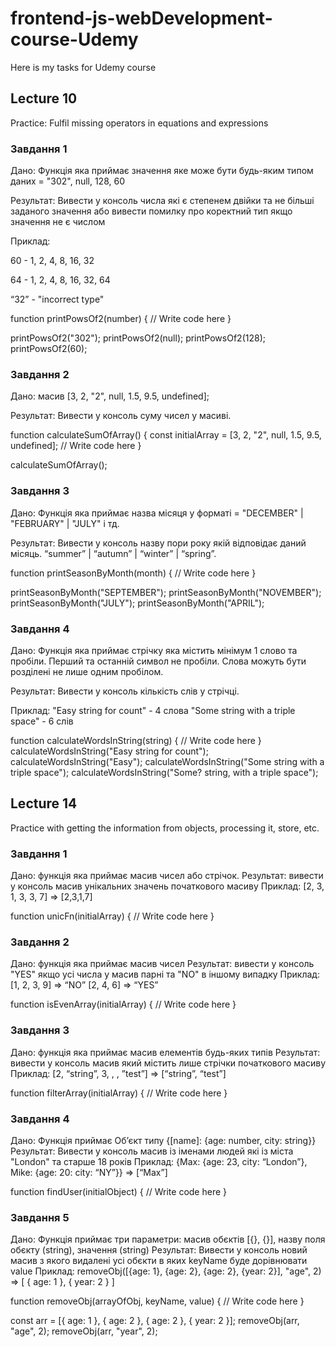 # frontend-js-webDevelopment-course-Udemy

Here is my tasks for Udemy course

## Lecture 10

Practice: Fulfil missing operators in equations and expressions

### Завдання 1

Дано: Функція яка приймає значення яке може бути будь-яким типом даних = "302", null, 128, 60

Результат: Вивести у консоль числа які є степенем двійки та не більші заданого значення або вивести помилку про коректний тип якщо значення не є числом

Приклад:

60 - 1, 2, 4, 8, 16, 32

64 - 1, 2, 4, 8, 16, 32, 64

“32” - "incorrect type"

function printPowsOf2(number) {
// Write code here
}

printPowsOf2("302");
printPowsOf2(null);
printPowsOf2(128);
printPowsOf2(60);

### Завдання 2

Дано: масив [3, 2, "2", null, 1.5, 9.5, undefined];

Результат: Вивести у консоль суму чисел у масиві.

function calculateSumOfArray() {
const initialArray = [3, 2, "2", null, 1.5, 9.5, undefined];
// Write code here
}

calculateSumOfArray();

### Завдання 3

Дано: Функція яка приймає назва місяця у форматі = "DECEMBER" | "FEBRUARY" | "JULY" і тд.

Результат: Вивести у консоль назву пори року якій відповідає даний місяць. “summer” | “autumn” | “winter” | “spring”.

function printSeasonByMonth(month) {
// Write code here
}

printSeasonByMonth("SEPTEMBER");
printSeasonByMonth("NOVEMBER");
printSeasonByMonth("JULY");
printSeasonByMonth("APRIL");

### Завдання 4

Дано: Функція яка приймає стрічку яка містить мінімум 1 слово та пробіли. Перший та останній символ не пробіли. Слова можуть бути розділені не лише одним пробілом.

Результат: Вивести у консоль кількість слів у стрічці.

Приклад:
"Easy string for count" - 4 слова
"Some string with a triple space" - 6 слів

function calculateWordsInString(string) {
// Write code here
}
calculateWordsInString("Easy string for count");
calculateWordsInString("Easy");
calculateWordsInString("Some string with a triple space");
calculateWordsInString("Some? string, with a triple space");

## Lecture 14

Practice with getting the information from objects, processing it, store, etc.

### Завдання 1

Дано: функція яка приймає масив чисел або стрічок.
Результат: вивести у консоль масив унікальних значень початкового масиву
Приклад: [2, 3, 1, 3, 3, 7] => [2,3,1,7]

function unicFn(initialArray) {
// Write code here
}

### Завдання 2

Дано: функція яка приймає масив чисел
Результат: вивести у консоль "YES" якщо усі числа у масив парні та "NO" в іншому випадку
Приклад:
[1, 2, 3, 9] => “NO”
[2, 4, 6] => “YES”

function isEvenArray(initialArray) {
// Write code here
}

### Завдання 3

Дано: функція яка приймає масив елементів будь-яких типів
Результат: вивести у консоль масив який містить лише стрічки початкового масиву
Приклад:
[2, “string”, 3, , , ”test”] => [“string”, “test”]

function filterArray(initialArray) {
// Write code here
}

### Завдання 4

Дано: Функція приймає Об’єкт типу {[name]: {age: number, city: string}}
Результат: Вивести у консоль масив із іменами людей які із міста "London" та старше 18 років
Приклад:
{Max: {age: 23, city: “London”}, Mike: {age: 20: city: “NY”}} => [“Max”]

function findUser(initialObject) {
// Write code here
}

### Завдання 5

Дано: Функція приймає три параметри: масив обєктів [{}, {}], назву поля обєкту (string), значення (string)
Результат: Вивести у консоль новий масив з якого видалені усі обєкти в яких keyName буде дорівнювати value
Приклад:
removeObj([{age: 1}, {age: 2}, {age: 2}, {year: 2}], "age", 2) => [ { age: 1 }, { year: 2 } ]

function removeObj(arrayOfObj, keyName, value) {
// Write code here
}

const arr = [{ age: 1 }, { age: 2 }, { age: 2 }, { year: 2 }];
removeObj(arr, "age", 2);
removeObj(arr, "year", 2);
